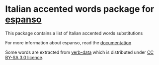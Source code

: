 # Italian accented words package for [espanso](https://espanso.org)
This package contains a list of Italian accented words substitutions 

For more information about espanso, read the [documentation](https://espanso.org/docs/)

Some words are extracted from [verb-data](https://github.com/ian-hamlin/verb-data) which is distributed under [CC BY-SA 3.0 licence](https://creativecommons.org/licenses/by-sa/3.0/).
